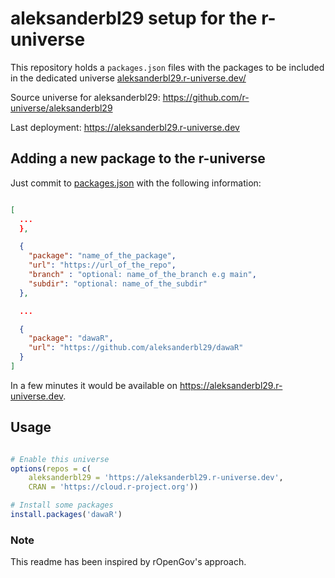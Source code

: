 # aleksanderbl29 setup for the r-universe

This repository holds a `packages.json` files
with the packages to be included in the dedicated universe
[aleksanderbl29.r-universe.dev/](https://aleksanderbl29.r-universe.dev)

Source universe for aleksanderbl29: <https://github.com/r-universe/aleksanderbl29>

Last deployment: <https://aleksanderbl29.r-universe.dev>

## Adding a new package to the r-universe

Just commit to [packages.json](https://github.com/aleksanderbl29/universe/blob/master/packages.json) with the following information:

```json

[
  ...
  },

  {
    "package": "name_of_the_package",
    "url": "https://url_of_the_repo",
    "branch" : "optional: name_of_the_branch e.g main",
    "subdir": "optional: name_of_the_subdir"
  },

  ...

  {
    "package": "dawaR",
    "url": "https://github.com/aleksanderbl29/dawaR"
  }
]
```

In a few minutes it would be available on
<https://aleksanderbl29.r-universe.dev>.

## Usage

```r

# Enable this universe
options(repos = c(
    aleksanderbl29 = 'https://aleksanderbl29.r-universe.dev',
    CRAN = 'https://cloud.r-project.org'))

# Install some packages
install.packages('dawaR')

```

### Note

This readme has been inspired by rOpenGov's approach.